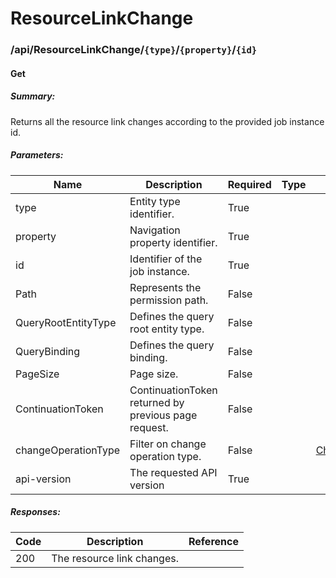 # ResourceLinkChange

### /api/ResourceLinkChange/`{type}`/`{property}`/`{id}`

#### Get

##### Summary:

Returns all the resource link changes according to the provided job instance id.

##### Parameters:

| Name                | Description                                          | Required | Type | Reference                                                                                          |
| ------------------- | ---------------------------------------------------- | -------- | ---- | -------------------------------------------------------------------------------------------------- |
| type                | Entity type identifier.                              | True     |      |                                                                                                    |
| property            | Navigation property identifier.                      | True     |      |                                                                                                    |
| id                  | Identifier of the job instance.                      | True     |      |                                                                                                    |
| Path                | Represents the permission path.                      | False    |      |                                                                                                    |
| QueryRootEntityType | Defines the query root entity type.                  | False    |      |                                                                                                    |
| QueryBinding        | Defines the query binding.                           | False    |      |                                                                                                    |
| PageSize            | Page size.                                           | False    |      |                                                                                                    |
| ContinuationToken   | ContinuationToken returned by previous page request. | False    |      |                                                                                                    |
| changeOperationType | Filter on change operation type.                     | False    |      | [ChangeOperation](/docs/identitymanager/6.1/identitymanager/integration-guide/api/server/index.md) |
| api-version         | The requested API version                            | True     |      |                                                                                                    |

##### Responses:

| Code | Description                | Reference |
| ---- | -------------------------- | --------- |
| 200  | The resource link changes. |           |
